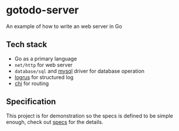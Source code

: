 # gotodo-server
An example of how to write an web server in Go

## Tech stack
- Go as a primary language
- `net/http` for web server
- `database/sql` and [mysql](https://github.com/go-sql-driver/mysql) driver for database operation
- [logrus](https://github.com/sirupsen/logrus) for structured log
- [chi](https://github.com/go-chi/chi) for routing

## Specification
This project is for demonstration so the specs is defined to be simple enough, check out [specs](docs/specs.md) for the details.
